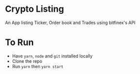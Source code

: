 # Crypto Listing

An App listing Ticker, Order book and Trades using bitfinex's API

# To Run

- Have `yarn`, `node` and `git` installed locally
- Clone the repo
- Run `yarn` then `yarn start`
